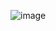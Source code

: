 ![image](https://github.com/AlgumCorrupto/Gran-Turismo4I-CSS/assets/112904295/c6594454-6d36-431c-bcff-19379301b6f9)
